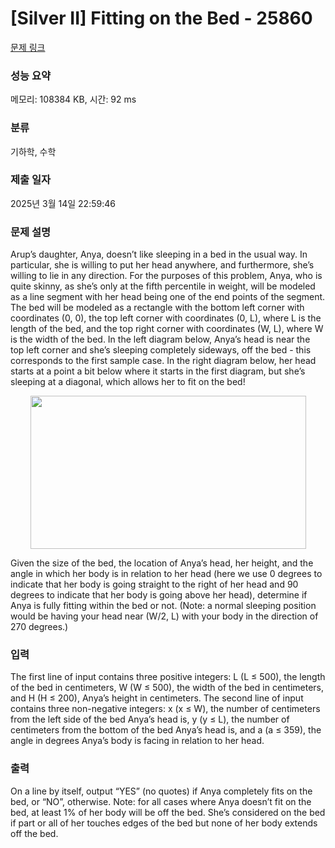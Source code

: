 # [Silver II] Fitting on the Bed - 25860 

[문제 링크](https://www.acmicpc.net/problem/25860) 

### 성능 요약

메모리: 108384 KB, 시간: 92 ms

### 분류

기하학, 수학

### 제출 일자

2025년 3월 14일 22:59:46

### 문제 설명

<p>Arup’s daughter, Anya, doesn’t like sleeping in a bed in the usual way. In particular, she is willing to put her head anywhere, and furthermore, she’s willing to lie in any direction. For the purposes of this problem, Anya, who is quite skinny, as she’s only at the fifth percentile in weight, will be modeled as a line segment with her head being one of the end points of the segment. The bed will be modeled as a rectangle with the bottom left corner with coordinates (0, 0), the top left corner with coordinates (0, L), where L is the length of the bed, and the top right corner with coordinates (W, L), where W is the width of the bed. In the left diagram below, Anya’s head is near the top left corner and she’s sleeping completely sideways, off the bed - this corresponds to the first sample case. In the right diagram below, her head starts at a point a bit below where it starts in the first diagram, but she’s sleeping at a diagonal, which allows her to fit on the bed!</p>

<p style="text-align: center;"><img alt="" src="https://upload.acmicpc.net/611919b1-984a-49bf-bc52-66c4964323f2/-/preview/" style="width: 441px; height: 245px;"></p>

<p>Given the size of the bed, the location of Anya’s head, her height, and the angle in which her body is in relation to her head (here we use 0 degrees to indicate that her body is going straight to the right of her head and 90 degrees to indicate that her body is going above her head), determine if Anya is fully fitting within the bed or not. (Note: a normal sleeping position would be having your head near (W/2, L) with your body in the direction of 270 degrees.)</p>

### 입력 

 <p>The first line of input contains three positive integers: L (L ≤ 500), the length of the bed in centimeters, W (W ≤ 500), the width of the bed in centimeters, and H (H ≤ 200), Anya’s height in centimeters. The second line of input contains three non-negative integers: x (x ≤ W), the number of centimeters from the left side of the bed Anya’s head is, y (y ≤ L), the number of centimeters from the bottom of the bed Anya’s head is, and a (a ≤ 359), the angle in degrees Anya’s body is facing in relation to her head.</p>

### 출력 

 <p>On a line by itself, output “YES” (no quotes) if Anya completely fits on the bed, or “NO”, otherwise. Note: for all cases where Anya doesn’t fit on the bed, at least 1% of her body will be off the bed. She’s considered on the bed if part or all of her touches edges of the bed but none of her body extends off the bed.</p>

